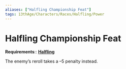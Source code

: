 ```yaml
---
aliases: ["Halfling Championship Feat"]
tags: 13thAge/Characters/Races/Halfling/Power
---
```

# Halfling Championship Feat

__Requirements__:: __[Halfling](../Halfling.md)__

The enemy’s reroll takes a –5 penalty instead.
